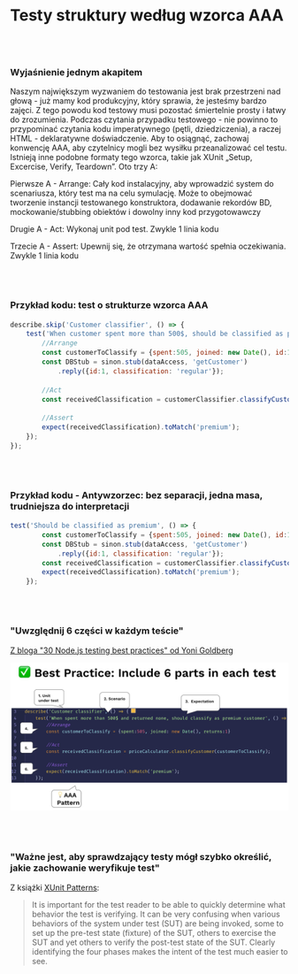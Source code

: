# Testy struktury według wzorca AAA

<br/><br/>

### Wyjaśnienie jednym akapitem
Naszym największym wyzwaniem do testowania jest brak przestrzeni nad głową - już mamy kod produkcyjny, który sprawia, że jesteśmy bardzo zajęci. Z tego powodu kod testowy musi pozostać śmiertelnie prosty i łatwy do zrozumienia. Podczas czytania przypadku testowego - nie powinno to przypominać czytania kodu imperatywnego (pętli, dziedziczenia), a raczej HTML - deklaratywne doświadczenie. Aby to osiągnąć, zachowaj konwencję AAA, aby czytelnicy mogli bez wysiłku przeanalizować cel testu. Istnieją inne podobne formaty tego wzorca, takie jak XUnit „Setup, Excercise, Verify, Teardown”. Oto trzy A:

Pierwsze A - Arrange: Cały kod instalacyjny, aby wprowadzić system do scenariusza, który test ma na celu symulację. Może to obejmować tworzenie instancji testowanego konstruktora, dodawanie rekordów BD, mockowanie/stubbing obiektów i dowolny inny kod przygotowawczy

Drugie A - Act: Wykonaj unit pod test. Zwykle 1 linia kodu

Trzecie A - Assert: Upewnij się, że otrzymana wartość spełnia oczekiwania. Zwykle 1 linia kodu


<br/><br/>

### Przykład kodu: test o strukturze wzorca AAA
```javascript
describe.skip('Customer classifier', () => {
    test('When customer spent more than 500$, should be classified as premium', () => {
        //Arrange
        const customerToClassify = {spent:505, joined: new Date(), id:1}
        const DBStub = sinon.stub(dataAccess, 'getCustomer')
            .reply({id:1, classification: 'regular'});

        //Act
        const receivedClassification = customerClassifier.classifyCustomer(customerToClassify);

        //Assert
        expect(receivedClassification).toMatch('premium');
    });
});
```

<br/><br/>

### Przykład kodu - Antywzorzec: bez separacji, jedna masa, trudniejsza do interpretacji
```javascript
test('Should be classified as premium', () => {
        const customerToClassify = {spent:505, joined: new Date(), id:1}
        const DBStub = sinon.stub(dataAccess, 'getCustomer')
            .reply({id:1, classification: 'regular'});
        const receivedClassification = customerClassifier.classifyCustomer(customerToClassify);
        expect(receivedClassification).toMatch('premium');
    });
```

<br/><br/>

###  "Uwzględnij 6 części w każdym teście"

 [Z bloga "30 Node.js testing best practices" od Yoni Goldberg](https://medium.com/@me_37286/yoni-goldberg-javascript-nodejs-testing-best-practices-2b98924c9347)

 ![Przykład raportu testu](../../assets/images/6-parts-in-test.jpg "A test report example")

<br/><br/>

### "Ważne jest, aby sprawdzający testy mógł szybko określić, jakie zachowanie weryfikuje test"
Z książki [XUnit Patterns](http://xunitpatterns.com/Four%20Phase%20Test.html):

> It is important for the test reader to be able to quickly determine what behavior the test is verifying. It can be very confusing when various behaviors of the system under test (SUT) are being invoked, some to set up the pre-test state (fixture) of the SUT, others to exercise the SUT and yet others to verify the post-test state of the SUT. Clearly identifying the four phases makes the intent of the test much easier to see.
